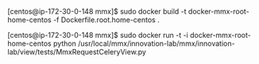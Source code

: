 
[centos@ip-172-30-0-148 mmx]$ sudo docker build -t docker-mmx-root-home-centos  -f Dockerfile.root.home-centos .

[centos@ip-172-30-0-148 mmx]$ sudo docker run -t -i docker-mmx-root-home-centos  python /usr/local/mmx/innovation-lab/mmx/innovation-lab/view/tests/MmxRequestCeleryView.py
